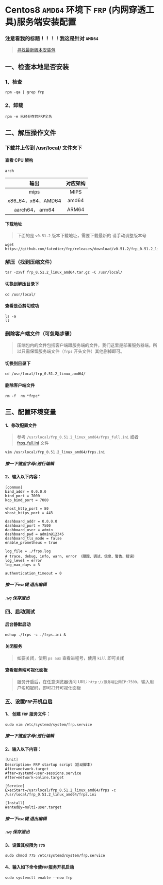 # Centos8 `AMD64` 环境下 `FRP` (内网穿透工具)服务端安装配置 #

### 注意看我的标题！！！！我这是针对 `AMD64`  ###

> [寻找最新版本安装包](https://github.com/fatedier/frp/releases)

## 一、检查本地是否安装 ##

### 1、检查 ###

```shell
rpm -qa | grep frp
```

### 2、卸载 ###

```shell
rpm -e 已经存在的FRP全名
```

## 二、解压操作文件 ##

### 下载并上传到 /usr/local/ 文件夹下

#### 查看 CPU 架构 ####

```shell
arch
```

|        输出        | 对应架构  |
|:----------------:|:-----:|
|       mips       | MIPS  |
| x86_64，x64，AMD64 | amd64 |
|  aarch64， arm64  | ARM64 |

#### 下载地址 ####

> 下面的是 `v0.51.2` 版本下载地址，需要下载最新的 请手动调整版本号
 
```shell
wget https://github.com/fatedier/frp/releases/download/v0.51.2/frp_0.51.2_linux_arm64.tar.gz
```

### 解压（找到压缩文件） ###

```shell
tar -zxvf frp_0.51.2_linux_amd64.tar.gz -C /usr/local/
```

#### 切换到解压目录下 ####

```shell
cd /usr/local/
```

#### 查看是否剪切成功 ####

```shell
ls -a
ll
```

### 删除客户端文件（可忽略步骤） ###

> 压缩包内的文件包括客户端跟服务端的文件，我们这里是部署服务器端，所以只需保留服务端文件（`frps` 开头文件）其他删掉即可。

#### 切换到目录下 ####

```shell
cd /usr/local/frp_0.51.2_linux_amd64/
```

#### 删除客户端文件 ####

```shell
rm -f  rm *frpc*
```

## 三、配置环境变量 ###

#### 1、修改配置文件 ####

> 参考 `/usr/local/frp_0.51.2_linux_amd64/frps_full.ini` 或者 [frps_full.ini](frps_full.ini) 文件

```shell
vim /usr/local/frp_0.51.2_linux_amd64/frps.ini
```

##### 按一下键盘字母`i`进行编辑 #####

#### 2、输入以下内容： ####

```shell
[common]
bind_addr = 0.0.0.0
bind_port = 7000
kcp_bind_port = 7000

vhost_http_port = 80
vhost_https_port = 443

dashboard_addr = 0.0.0.0
dashboard_port = 7500
dashboard_user = admin
dashboard_pwd = admin@12345
dashboard_tls_mode = false
enable_prometheus = true

log_file = ./frps.log
# trace, debug, info, warn, error （跟踪、调试、信息、警告、错误）
log_level = error
log_max_days = 3

authentication_timeout = 0
```

##### 按一下`esc`键 退出编辑 #####

##### `:wq` 保存退出 #####

### 四、启动测试 ###

#### 后台静默启动 ####

```shell
nohup ./frps -c ./frps.ini &
```

#### 关闭服务 ####

> 如要关闭，使用 `ps aux` 查看进程号，使用 `kill` 即可关闭

#### 查看服务端可视化面板 ####

> 服务开启后，在任意浏览器访问 URL: `http://服务端公网IP:7500`，输入用户名和密码，即可打开可视化面板

### 五、设置`FRP`开机自启 ###

#### 1、 创建 `FRP` 服务文件： ####

```shell
sudo vim /etc/systemd/system/frp.service
```

##### 按一下键盘字母`i`进行编辑 #####

#### 2、输入以下内容： ####

```shell
[Unit]
Description= FRP startup script（启动脚本）
After=network.target
After=systemd-user-sessions.service
After=network-online.target

[Service]
ExecStart=/usr/local/frp_0.51.2_linux_amd64/frps -c /usr/local/frp_0.51.2_linux_amd64/frps.ini

[Install]
WantedBy=multi-user.target
```

##### 按一下`esc`键 退出编辑 #####

##### `:wq` 保存退出 #####

#### 3、设置其权限为 `775` ####

```shell
sudo chmod 775 /etc/systemd/system/frp.service
```

#### 4、输入如下命令使`FRP`服务开机启动  ####

```shell
sudo systemctl enable --now frp
```
